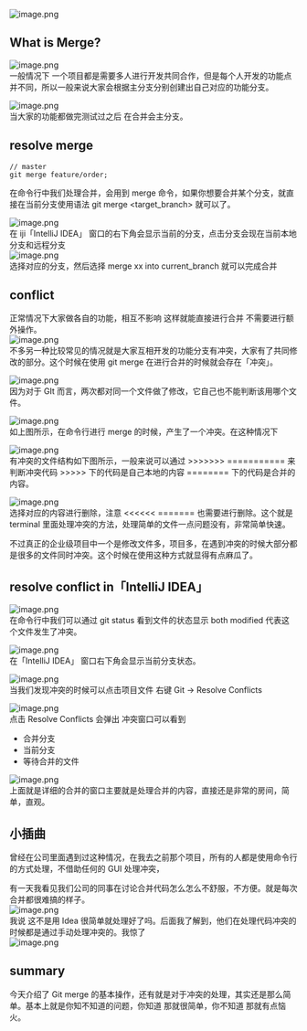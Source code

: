 ![image.png](/images/merge-idea/d2b5fee737f75ee7591ef3f8a2f82ab3.png)

## What is Merge?

![image.png](/images/merge-idea/c103aa212ce62c7e830bce01942531fc.png)<br />一般情况下 一个项目都是需要多人进行开发共同合作，但是每个人开发的功能点并不同，所以一般来说大家会根据主分支分别创建出自己对应的功能分支。

![image.png](/images/merge-idea/e83ca997a49745ce61dc60ff840e5a80.png)<br />当大家的功能都做完测试过之后 在合并会主分支。

## resolve merge

```shell
// master
git merge feature/order;
```

在命令行中我们处理合并，会用到 merge 命令，如果你想要合并某个分支，就直接在当前分支使用语法 git merge <target_branch> 就可以了。

![image.png](/images/merge-idea/8da7e308a33f82bb47913935b9123ea8.png)<br />在 iji「IntelliJ IDEA」 窗口的右下角会显示当前的分支，点击分支会现在当前本地分支和远程分支<br />![image.png](/images/merge-idea/bcb8435dc263d8875d0b8a5a1e74a8b8.png)<br />选择对应的分支，然后选择 merge xx into current_branch 就可以完成合并

## conflict

正常情况下大家做各自的功能，相互不影响 这样就能直接进行合并 不需要进行额外操作。<br />![image.png](/images/merge-idea/b04f187e8713c989bc1683fc8e17a423.png)<br />不多另一种比较常见的情况就是大家互相开发的功能分支有冲突，大家有了共同修改的部分。这个时候在使用 git merge 在进行合并的时候就会存在「冲突」。

![image.png](/images/merge-idea/66dc301e77e1259a32649c88c83c0830.png)<br />因为对于 GIt 而言，两次都对同一个文件做了修改，它自己也不能判断该用哪个文件。

![image.png](/images/merge-idea/c7cb942cb5a38bfa3078e3e95468d8a7.png)<br />如上图所示，在命令行进行 merge 的时候，产生了一个冲突。在这种情况下

![image.png](/images/merge-idea/fd96595746ac156c504bad397e7ed6ea.png)<br />有冲突的文件结构如下图所示，一般来说可以通过 >>>>>>> =========== 来判断冲突代码 >>>>> 下的代码是自己本地的内容 ======== 下的代码是合并的内容。

![image.png](/images/merge-idea/c81426babc9f9c015c88af6004822dba.png)<br />选择对应的内容进行删除，注意 <<<<<< ======= 也需要进行删除。这个就是 terminal 里面处理冲突的方法，处理简单的文件一点问题没有，非常简单快速。

不过真正的企业级项目中一个是修改文件多，项目多，在遇到冲突的时候大部分都是很多的文件同时冲突。这个时候在使用这种方式就显得有点麻瓜了。

## resolve conflict in「IntelliJ IDEA」

![image.png](/images/merge-idea/d54a5700662f97d572de78dd17e86125.png)<br />在命令行中我们可以通过 git status 看到文件的状态显示 both modified 代表这个文件发生了冲突。

![image.png](/images/merge-idea/ba04586c15669ff84635e00d6f3428d9.png)<br />在「IntelliJ IDEA」 窗口右下角会显示当前分支状态。

![image.png](/images/merge-idea/ecc661f57d83697a4ae26bdf26fde941.png)<br />当我们发现冲突的时候可以点击项目文件 右键 Git -> Resolve Conflicts

![image.png](/images/merge-idea/2617ab8f1785400711e55db485101aa9.png)<br />点击 Resolve Conflicts 会弹出 冲突窗口可以看到

- 合并分支
- 当前分支
- 等待合并的文件

![image.png](/images/merge-idea/4acd9a098011debb45e647a802775999.png)<br />上面就是详细的合并的窗口主要就是处理合并的内容，直接还是非常的房间，简单，直观。

## 小插曲

曾经在公司里面遇到过这种情况，在我去之前那个项目，所有的人都是使用命令行的方式处理，不借助任何的 GUI 处理冲突，

有一天我看见我们公司的同事在讨论合并代码怎么怎么不舒服，不方便。就是每次合并都很难搞的样子。<br />![image.png](/images/merge-idea/c93b66fdd3b0e3eb58058107be2bfcd1.png)<br />我说 这不是用 Idea 很简单就处理好了吗。后面我了解到，他们在处理代码冲突的时候都是通过手动处理冲突的。我惊了<br />![image.png](/images/merge-idea/14deeaf5e75883e46ca3c65afc2f696f.png)

## summary

今天介绍了 Git merge 的基本操作，还有就是对于冲突的处理，其实还是那么简单。基本上就是你知不知道的问题，你知道 那就很简单，你不知道 那就有点恼火。
